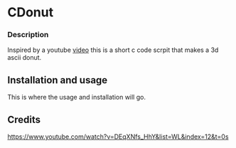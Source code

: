 # CDonut

### Description

Inspired by a youtube [video](https://www.youtube.com/watch?v=DEqXNfs_HhY&list=WL&index=12&t=0s) this is a short c code scrpit that makes a 3d ascii donut.

## Installation and usage

This is where the usage and installation will go.

## Credits

https://www.youtube.com/watch?v=DEqXNfs_HhY&list=WL&index=12&t=0s
